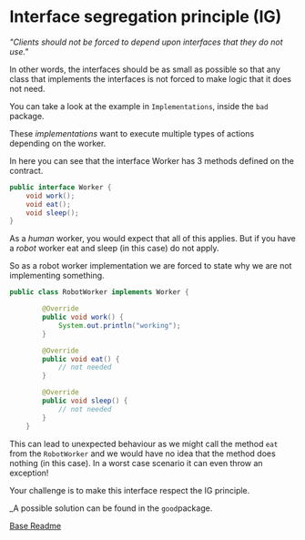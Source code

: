 #  Interface segregation principle (IG)

_"Clients should not be forced to depend upon interfaces that they do not use."_

In other words, the interfaces should be as small as possible so that any class that implements the interfaces is not forced to make logic that it does not need.


You can take a look at the example in `Implementations`, inside the `bad` package.

These _implementations_ want to execute multiple types of actions depending on the worker.

In here you can see that the interface Worker has 3 methods defined on the contract.

```java
public interface Worker {
    void work();
    void eat();
    void sleep();
}
```

As a _human_ worker, you would expect that all of this applies. But if you have a _robot_ worker eat and sleep (in this case) do not apply.

So as a robot worker implementation we are forced to state why we are not implementing something.

```java
public class RobotWorker implements Worker {

        @Override
        public void work() {
            System.out.println("working");
        }

        @Override
        public void eat() {
            // not needed
        }

        @Override
        public void sleep() {
            // not needed
        }
    }
```

This can lead to unexpected behaviour as we might call the method `eat` from the `RobotWorker` and we would have no idea that the method does nothing (in this case).
In a worst case scenario it can even throw an exception!

Your challenge is to make this interface respect the IG principle.

_A possible solution can be found in the `good`package.

[Base Readme](src/main/java/com/ctw/solid)
